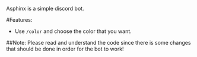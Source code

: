Asphinx is a simple discord bot.

#Features:
- Use `/color` and choose the color that you want.

##Note: Please read and understand the code since there is some changes that should be done in order for the bot to work!
